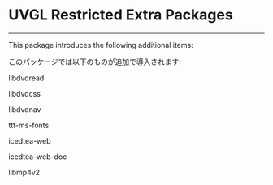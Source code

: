 # UVGL Restricted Extra Packages
-----
This package introduces the following additional items:

このパッケージでは以下のものが追加で導入されます:

libdvdread

libdvdcss

libdvdnav

ttf-ms-fonts

icedtea-web

icedtea-web-doc

libmp4v2
